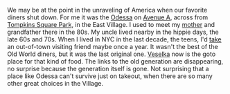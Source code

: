We may be at the point in the unraveling of America when our favorite diners shut down. For me it was the <a href="https://gothamist.com/food/odessa-restaurant-late-night-east-village-oasis-close">Odessa</a> on <a href="https://www.google.com/maps/@40.7263911,-73.9833187,3a,75y,301.34h,92.34t/data=!3m7!1e1!3m5!1sjZYPzLkIfakUz6jzf8gGnw!2e0!6s%2F%2Fgeo3.ggpht.com%2Fcbk%3Fpanoid%3DjZYPzLkIfakUz6jzf8gGnw%26output%3Dthumbnail%26cb_client%3Dmaps_sv.tactile.gps%26thumb%3D2%26w%3D203%26h%3D100%26yaw%3D36.482285%26pitch%3D0%26thumbfov%3D100!7i16384!8i8192">Avenue A</a>, across from <a href="https://www.nycgovparks.org/parks/tompkins-square-park">Tompkins Square Park</a>, in the East Village. I used to meet my <a href="http://photos.scripting.com/2011/march/momorderingfomodessa">mother</a> and grandfather there in the 80s. My uncle lived nearby in the hippie days, the late 60s and 70s. When I lived in NYC in the last decade, the teens, I'd <a href="http://photos.scripting.com/2010/june/odessa">take</a> an out-of-town visiting friend maybe once a year. It wasn't the best of the Old World diners, but it was the last original one. <a href="http://scripting.com/stories/2010/08/05/lunchWithNakedjen.html">Veselka</a> now is the goto place for that kind of food. The links to the old generation are disappearing, no surprise because the generation itself is gone. Not surprising that a place like Odessa can't survive just on takeout, when there are so many other great choices in the Village. 
